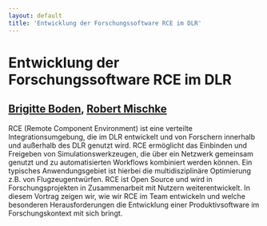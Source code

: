 ```yaml
---
layout: default
title: 'Entwicklung der Forschungssoftware RCE im DLR'
---
```


# Entwicklung der Forschungssoftware RCE im DLR

## [Brigitte Boden](../../speaker/87C883/), [Robert Mischke](../../speaker/8TKKSV/)

RCE (Remote Component Environment) ist eine verteilte Integrationsumgebung, die im DLR entwickelt und von Forschern innerhalb und außerhalb des DLR genutzt wird.  RCE ermöglicht das Einbinden und Freigeben von Simulationswerkzeugen, die über ein Netzwerk gemeinsam genutzt und zu automatisierten Workflows kombiniert werden können. Ein typisches Anwendungsgebiet ist hierbei die multidisziplinäre Optimierung z.B. von Flugzeugentwürfen.  RCE ist Open Source und wird in Forschungsprojekten in Zusammenarbeit mit Nutzern weiterentwickelt. In diesem Vortrag zeigen wir, wie wir RCE im Team entwickeln und welche besonderen Herausforderungen die Entwicklung einer Produktivsoftware im Forschungskontext mit sich bringt.